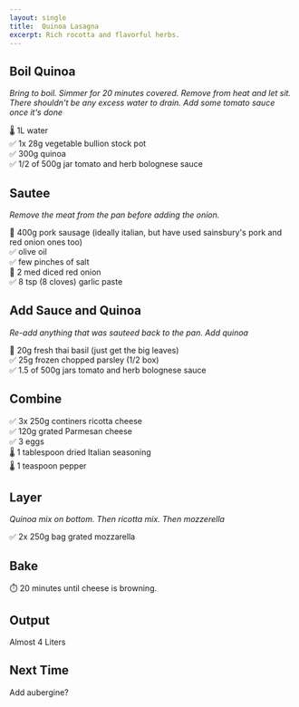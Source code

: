 ```yaml
---
layout: single
title:  Quinoa Lasagna
excerpt: Rich rocotta and flavorful herbs.
---
```

## Boil Quinoa
*Bring to boil. Simmer for 20 minutes covered. Remove from heat and let sit. There shouldn't be any excess water to drain. Add some tomato sauce once it's done*

🌡️ 1L water  
✅ 1x 28g vegetable bullion stock pot  
✅ 300g quinoa  
✅ 1/2 of 500g jar tomato and herb bolognese sauce  

## Sautee
*Remove the meat from the pan before adding the onion.*

🔪 400g pork sausage (ideally italian, but have used sainsbury's pork and red onion ones too)  
✅ olive oil  
✅ few pinches of salt  
🔪 2 med diced red onion  
✅ 8 tsp (8 cloves) garlic paste

## Add Sauce and Quinoa
*Re-add anything that was sauteed back to the pan. Add quinoa*

🔪 20g fresh thai basil (just get the big leaves)  
✅ 25g frozen chopped parsley (1/2 box)  
✅ 1.5 of 500g jars tomato and herb bolognese sauce  

## Combine
✅ 3x 250g continers ricotta cheese  
✅ 120g grated Parmesan cheese  
✅ 3 eggs  
🌡️ 1 tablespoon dried Italian seasoning    
🌡️ 1 teaspoon pepper

## Layer
*Quinoa mix on bottom. Then ricotta mix. Then mozzerella*

✅ 2x 250g bag grated mozzarella  

## Bake
⏱️ 20 minutes until cheese is browning.

## Output
Almost 4 Liters

## Next Time
Add aubergine?